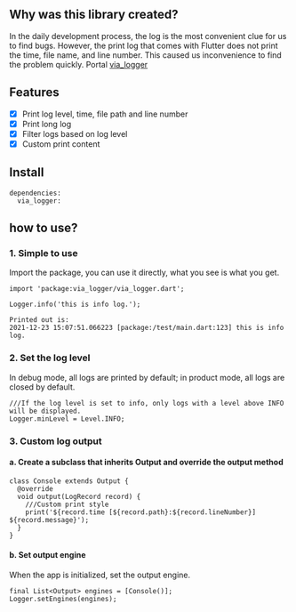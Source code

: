 
## Why was this library created?
In the daily development process, the log is the most convenient clue for us to find bugs. However, the print log that comes with Flutter does not print the time, file name, and line number. This caused us inconvenience to find the problem quickly. Portal [via_logger](https://pub.dev/packages/via_logger)

## Features

-[x] Print log level, time, file path and line number
-[x] Print long log
-[x] Filter logs based on log level
-[x] Custom print content

## Install

```
dependencies:
  via_logger:
```

## how to use?

### 1. Simple to use

Import the package, you can use it directly, what you see is what you get.

```
import 'package:via_logger/via_logger.dart';

Logger.info('this is info log.');

Printed out is:
2021-12-23 15:07:51.066223 [package:/test/main.dart:123] this is info log.
```

### 2. Set the log level
In debug mode, all logs are printed by default; in product mode, all logs are closed by default.

```
///If the log level is set to info, only logs with a level above INFO will be displayed.
Logger.minLevel = Level.INFO;
```

### 3. Custom log output
#### a. Create a subclass that inherits Output and override the output method

```
class Console extends Output {
  @override
  void output(LogRecord record) {
    ///Custom print style
    print('${record.time [${record.path}:${record.lineNumber}] ${record.message}');
  }
}
```

#### b. Set output engine
When the app is initialized, set the output engine.

```
final List<Output> engines = [Console()];
Logger.setEngines(engines);
```

